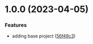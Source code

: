 # 1.0.0 (2023-04-05)


### Features

* adding base project ([56f49c3](https://github.com/edwardramirez31/cdk-app-template/commit/56f49c364bdadf3a99d2bbb3d41e03160174a911))
